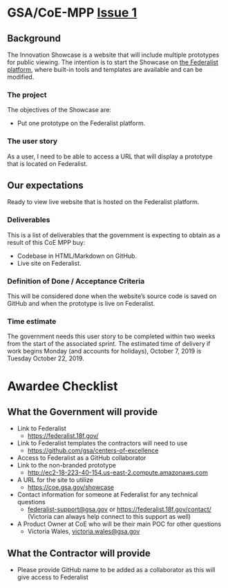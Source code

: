 # GSA/CoE-MPP [Issue 1](https://github.com/GSA/CoE-MPP/issues/1)

## Background

The Innovation Showcase is a website that will include multiple prototypes for public viewing. The intention is to start the Showcase on [the Federalist platform](https://federalistapp.18f.gov/), where built-in tools and templates are available and can be modified. 

### The project

The objectives of the Showcase are:

* Put one prototype on the Federalist platform.

### The user story

As a user, I need to be able to access a URL that will display a prototype that is located on Federalist. 

## Our expectations

Ready to view live website that is hosted on the Federalist platform.
 
### Deliverables

This is a list of deliverables that the government is expecting to obtain as a result of this CoE MPP buy:

* Codebase in HTML/Markdown on GitHub.
* Live site on Federalist.

### Definition of Done / Acceptance Criteria

This will be considered done when the website’s source code is saved on GitHub and when the prototype is live on Federalist.

### Time estimate

The government needs this user story to be completed within two weeks from the start of the associated sprint. The estimated time of delivery if work begins Monday (and accounts for holidays), October 7, 2019 is Tuesday October 22, 2019.

# Awardee Checklist

## What the Government will provide

* Link to Federalist
   * https://federalist.18f.gov/
* Link to Federalist templates the contractors will need to use
   * https://github.com/gsa/centers-of-excellence 
* Access to Federalist as a GitHub collaborator
* Link to the non-branded prototype
   * http://ec2-18-223-40-154.us-east-2.compute.amazonaws.com
* A URL for the site to utilize
   * https://coe.gsa.gov/showcase
* Contact information for someone at Federalist for any technical questions
   * federalist-support@gsa.gov or https://federalist.18f.gov/contact/  (Victoria can always help connect to this support as well)
* A Product Owner at CoE who will be their main POC for other questions
   * Victoria Wales, victoria.wales@gsa.gov
   
## What the Contractor will provide
* Please provide GitHub name to be added as a collaborator as this will give access to Federalist

